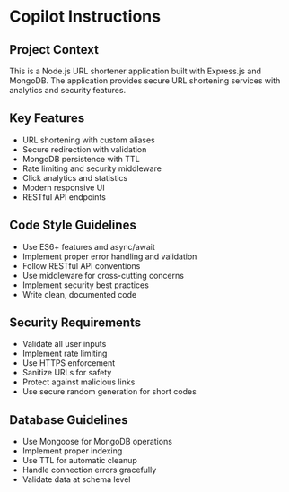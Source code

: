 # Copilot Instructions

<!-- Use this file to provide workspace-specific custom instructions to Copilot. For more details, visit https://code.visualstudio.com/docs/copilot/copilot-customization#_use-a-githubcopilotinstructionsmd-file -->

## Project Context
This is a Node.js URL shortener application built with Express.js and MongoDB. The application provides secure URL shortening services with analytics and security features.

## Key Features
- URL shortening with custom aliases
- Secure redirection with validation
- MongoDB persistence with TTL
- Rate limiting and security middleware
- Click analytics and statistics
- Modern responsive UI
- RESTful API endpoints

## Code Style Guidelines
- Use ES6+ features and async/await
- Implement proper error handling and validation
- Follow RESTful API conventions
- Use middleware for cross-cutting concerns
- Implement security best practices
- Write clean, documented code

## Security Requirements
- Validate all user inputs
- Implement rate limiting
- Use HTTPS enforcement
- Sanitize URLs for safety
- Protect against malicious links
- Use secure random generation for short codes

## Database Guidelines
- Use Mongoose for MongoDB operations
- Implement proper indexing
- Use TTL for automatic cleanup
- Handle connection errors gracefully
- Validate data at schema level
